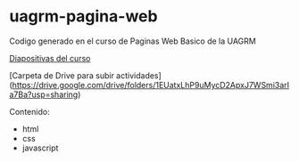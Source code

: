 # uagrm-pagina-web
Codigo generado en el curso de Paginas Web Basico de la UAGRM

[Diapositivas del curso](https://docs.google.com/presentation/d/1_i5ZVfPU5b-SIZqa2S9aHh-RsRGOBpIrxaN0j0cZNxY/edit?usp=sharing)

[Carpeta de Drive para subir actividades]
(https://drive.google.com/drive/folders/1EUatxLhP9uMycD2ApxJ7WSmi3arIa7Ba?usp=sharing)

Contenido:

- html
- css
- javascript
